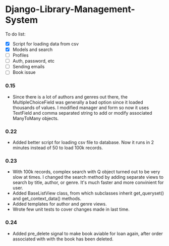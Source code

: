 # Django-Library-Management-System

To do list:
- [x] Script for loading data from csv
- [x] Models and search
- [ ] Profiles
- [ ] Auth, password, etc
- [ ] Sending emails
- [ ] Book issue

### 0.15

+ Since there is a lot of authors and genres out there, the MultipleChoiceField was generally a bad option since it loaded thousands of values. I modified manager and form so now it uses TextField and comma separated string to add or modify associated ManyToMany objects.

### 0.22

+ Added better script for loading csv file to database. Now it runs in 2 minutes instead of 50 to load 100k records.

### 0.23

+ With 100k records, complex search with Q object turned out to be very slow at times. I changed the search method by adding separate views to search by title, author, or genre. It's much faster and more convinient for user.
+ Added BaseListView class, from which subclasses inherit get_queryset() and get_context_data() methods.
+ Added templates for author and genre views.
+ Wrote few unit tests to cover changes made in last time.

### 0.24

+ Added pre_delete signal to make book aviable for loan again, after order associated with with the book has been deleted.